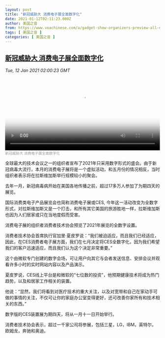 ```yaml
---
layout: post
title: "新冠威胁大 消费电子展全面数字化"
date: 2021-01-12T02:11:23.000Z
author: 美国之音
from: https://www.voachinese.com/a/gadget-show-organizers-preview-all-digital-ces-20210111/5733513.html
tags: [ 美国之音 ]
categories: [ 美国之音 ]
---
```

<!--1610417483000-->
[新冠威胁大 消费电子展全面数字化](https://www.voachinese.com/a/gadget-show-organizers-preview-all-digital-ces-20210111/5733513.html)
------

<div>
<div><i>Tue, 12 Jan 2021 02:00:23 GMT</i></div><video poster="https://images.weserv.nl?url=gdb.voanews.com/a984008f-a6c0-4510-92aa-e66dd0c54b18_tv_r1_s_w900.jpg" src="https://av.voanews.com/Videoroot/Pangeavideo/2021/01/a/a9/a984008f-a6c0-4510-92aa-e66dd0c54b18_240p.mp4" style="width:100%" controls></video><div><small style="color: #999;">新冠威胁大 消费电子展全面数字化</small></div><p>全球最大的技术会议之一的组织者宣布了2021年只采用数字形式的盛会。由于新冠病毒大流行，本月的消费电子展将是一个虚拟活动，和五月份的情况相反，当时组织者表示将在拉斯维加斯举行规模较小的聚会。</p><p>去年一月，新冠病毒病开始在美国各地传播之前，超过17多万人参加了为期四天的展览。</p><p>国际消费类电子产品展览会也简称消费电子展或CES, 今年这一活动改变为全数字形式，对拉斯维加斯又是一个打击，和所有其它美国的旅游胜地一样，拉斯维加斯也因为人们居家或只在当地度假而受害。</p><p>消费电子展的组织者消费者技术协会预览了2021年展览的全数字设置。</p><p>消费者技术协会首席执行官加里·夏皮罗说：“我们被迫适应，而且我们已经适应，因此，在CES消费者电子展方面，我们在七月决定将CES全数字化，因为我们希望我们的客户迅速适应，而且我们认为这个决定非常重要。”</p><p>这个由微软专门创建的数字会场，可让用户向其它与会者发送信息、安排会议并观看许多小时的实时网站内容以及产品演示。</p><p>夏皮罗说，CES线上平台是和微软的“七位数的投资”，他预期健康技术将成为热门趋势，以及和居家工作相关的装置。</p><p>他说：“显然，我们将看到对医疗技术的重大关注，以及对宽带和自己在家动手可做的事情的关注，不仅可让你的家庭办公室变得更好，还可改善你家所有和技术相关的东西。”</p><p>数字版的CES装置展为期四天，将从一月十一日开始举行。</p><p>消费者技术协会表示，超过一千家公司将参展，包括三星，LG，IBM，英特尔，欧姆龙，奔驰和奥迪。</p>
</div>
